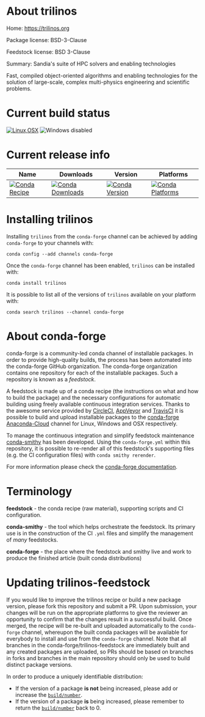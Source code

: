 About trilinos
==============

Home: https://trilinos.org

Package license: BSD-3-Clause

Feedstock license: BSD 3-Clause

Summary: Sandia's suite of HPC solvers and enabling technologies

Fast, compiled object-oriented algorithms and enabling technologies for the solution of large-scale, complex multi-physics engineering and scientific problems.

Current build status
====================

[![Linux,OSX](https://img.shields.io/circleci/project/github/conda-forge/trilinos-feedstock/master.svg?label=Linux,OSX)](https://circleci.com/gh/conda-forge/trilinos-feedstock)
![Windows disabled](https://img.shields.io/badge/Windows-disabled-lightgrey.svg)

Current release info
====================

| Name | Downloads | Version | Platforms |
| --- | --- | --- | --- |
| [![Conda Recipe](https://img.shields.io/badge/recipe-trilinos-green.svg)](https://anaconda.org/conda-forge/trilinos) | [![Conda Downloads](https://img.shields.io/conda/dn/conda-forge/trilinos.svg)](https://anaconda.org/conda-forge/trilinos) | [![Conda Version](https://img.shields.io/conda/vn/conda-forge/trilinos.svg)](https://anaconda.org/conda-forge/trilinos) | [![Conda Platforms](https://img.shields.io/conda/pn/conda-forge/trilinos.svg)](https://anaconda.org/conda-forge/trilinos) |

Installing trilinos
===================

Installing `trilinos` from the `conda-forge` channel can be achieved by adding `conda-forge` to your channels with:

```
conda config --add channels conda-forge
```

Once the `conda-forge` channel has been enabled, `trilinos` can be installed with:

```
conda install trilinos
```

It is possible to list all of the versions of `trilinos` available on your platform with:

```
conda search trilinos --channel conda-forge
```


About conda-forge
=================

conda-forge is a community-led conda channel of installable packages.
In order to provide high-quality builds, the process has been automated into the
conda-forge GitHub organization. The conda-forge organization contains one repository
for each of the installable packages. Such a repository is known as a *feedstock*.

A feedstock is made up of a conda recipe (the instructions on what and how to build
the package) and the necessary configurations for automatic building using freely
available continuous integration services. Thanks to the awesome service provided by
[CircleCI](https://circleci.com/), [AppVeyor](http://www.appveyor.com/)
and [TravisCI](https://travis-ci.org/) it is possible to build and upload installable
packages to the [conda-forge](https://anaconda.org/conda-forge)
[Anaconda-Cloud](http://docs.anaconda.org/) channel for Linux, Windows and OSX respectively.

To manage the continuous integration and simplify feedstock maintenance
[conda-smithy](http://github.com/conda-forge/conda-smithy) has been developed.
Using the ``conda-forge.yml`` within this repository, it is possible to re-render all of
this feedstock's supporting files (e.g. the CI configuration files) with ``conda smithy rerender``.

For more information please check the [conda-forge documentation](https://conda-forge.org/docs/).

Terminology
===========

**feedstock** - the conda recipe (raw material), supporting scripts and CI configuration.

**conda-smithy** - the tool which helps orchestrate the feedstock.
                   Its primary use is in the construction of the CI ``.yml`` files
                   and simplify the management of *many* feedstocks.

**conda-forge** - the place where the feedstock and smithy live and work to
                  produce the finished article (built conda distributions)


Updating trilinos-feedstock
===========================

If you would like to improve the trilinos recipe or build a new
package version, please fork this repository and submit a PR. Upon submission,
your changes will be run on the appropriate platforms to give the reviewer an
opportunity to confirm that the changes result in a successful build. Once
merged, the recipe will be re-built and uploaded automatically to the
`conda-forge` channel, whereupon the built conda packages will be available for
everybody to install and use from the `conda-forge` channel.
Note that all branches in the conda-forge/trilinos-feedstock are
immediately built and any created packages are uploaded, so PRs should be based
on branches in forks and branches in the main repository should only be used to
build distinct package versions.

In order to produce a uniquely identifiable distribution:
 * If the version of a package **is not** being increased, please add or increase
   the [``build/number``](http://conda.pydata.org/docs/building/meta-yaml.html#build-number-and-string).
 * If the version of a package **is** being increased, please remember to return
   the [``build/number``](http://conda.pydata.org/docs/building/meta-yaml.html#build-number-and-string)
   back to 0.